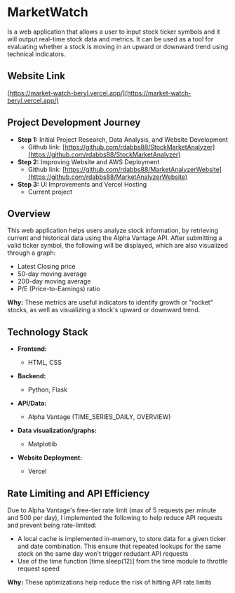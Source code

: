 # MarketWatch

Is a web application that allows a user to input stock ticker symbols and it will output real-time stock data and metrics. It can be used as a tool for evaluating whether a stock is moving in an upward or downward trend using technical indicators.

## Website Link
[https://market-watch-beryl.vercel.app/](https://market-watch-beryl.vercel.app/)


## Project Development Journey

- **Step 1:** Initial Project Research, Data Analysis, and Website Development
    - Github link: [https://github.com/rdabbs88/StockMarketAnalyzer](https://github.com/rdabbs88/StockMarketAnalyzer)
- **Step 2:** Improving Website and AWS Deployment
    - Github link: [https://github.com/rdabbs88/MarketAnalyzerWebsite](https://github.com/rdabbs88/MarketAnalyzerWebsite)
- **Step 3:** UI Improvements and Vercel Hosting
    - Current project

## Overview
This web application helps users analyze stock information, by retrieving current and historical data using the Alpha Vantage API. After submitting a valid ticker symbol, the following will be displayed, which are also visualized through a graph:
- Latest Closing price
- 50-day moving average
- 200-day moving average
- P/E (Price-to-Earnings) ratio

**Why:** These metrics are useful indicators to identify growth or "rocket" stocks, as well as visualizing a stock's upward or downward trend.

## Technology Stack

- **Frontend:**
    - HTML, CSS

- **Backend:**
    - Python, Flask

- **API/Data:**
    - Alpha Vantage (TIME_SERIES_DAILY, OVERVIEW)

- **Data visualization/graphs:** 
    - Matplotlib

- **Website Deployment:** 
    - Vercel

## Rate Limiting and API Efficiency
Due to Alpha Vantage's free-tier rate limit (max of 5 requests per minute and 500 per day), I implemented the following to help reduce API requests and prevent being rate-limited:
- A local cache is implemented in-memory, to store data for a given ticker and date combination. This ensure that repeated lookups for the same stock on the same day won't trigger redudant API requests
- Use of the time function [time.sleep(12)] from the time module to throttle request speed

**Why:** These optimizations help reduce the risk of hitting API rate limits
